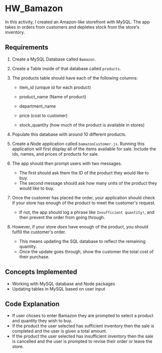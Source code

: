 # HW_Bamazon

In this activity, I created an Amazon-like storefront with MySQL. The app takes in orders from customers and depletes stock from the store's inventory.

## Requirements

1. Create a MySQL Database called `Bamazon`.

2. Create a Table inside of that database called `products`.

3. The products table should have each of the following columns:

   * item_id (unique id for each product)

   * product_name (Name of product)

   * department_name

   * price (cost to customer)

   * stock_quantity (how much of the product is available in stores)

4. Populate this database with around 10 different products.

5. Create a Node application called `bamazonCustomer.js`. Running this application will first display all of the items available for sale. Include the ids, names, and prices of products for sale.

6. The app should then prompt users with two messages.

   * The first should ask them the ID of the product they would like to buy.
   * The second message should ask how many units of the product they would like to buy.

7. Once the customer has placed the order, your application should check if your store has enough of the product to meet the customer's request.

   * If not, the app should log a phrase like `Insufficient quantity!`, and then prevent the order from going through.

8. However, if your store _does_ have enough of the product, you should fulfill the customer's order.
   * This means updating the SQL database to reflect the remaining quantity.
   * Once the update goes through, show the customer the total cost of their purchase.


## Concepts Implemented

- Working with MySQL database and Node packages
- Updating tables in MySQL based on user input


## Code Explanation

- If user choses to enter Bamazon they are prompted to select a product and quantity they wish to buy.
- If the product the user selected has sufficient inventory then the sale is completed and the user is given a total amount.
- If the product the user selected has insufficient inventory then the sale is cancelled and the user is prompted to revise their order or leave the store.
